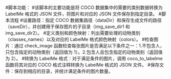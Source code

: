 #脚本功能：
#该脚本的主要功能是将 COCO 数据集中的需要的类别数据转换为 LabelMe 格式的 JSON 文件，将图片和对应的 JSON 文件保存到指定目录。
#脚本流程
#设置路径：指定 COCO 数据集路径（dataDir）和保存生成文件的路径（saveDir），并创建用于保存图片的子目录（img_save_dir1 和 img_save_dir2）。
#定义类别和颜色映射：列出需要处理的动物类别（classes_names）以及对应的 LabelMe 格式颜色映射（colors）。
#检查图片：通过 check_image 函数检查每张图片是否满足以下条件之一：1.不包含人，只包含指定的动物类别（返回值为 1）。2.包含人且包含指定的动物类别（返回值为 2）。
#转换为 LabelMe 格式：对于满足条件的图片，调用 coco_to_labelme 函数将其对应的 COCO 格式注释转换为 LabelMe 格式的 JSON 文件。
#保存文件：保存到相应的目录，并统计满足条件的图片数量。
